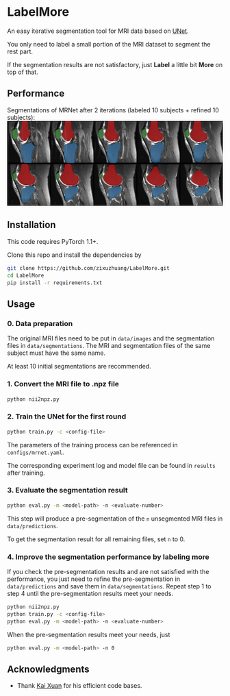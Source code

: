 # LabelMore
An easy iterative segmentation tool for MRI data based on [UNet](https://arxiv.org/abs/1505.04597).

You only need to label a small portion of the MRI dataset to segment the rest part.

If the segmentation results are not satisfactory, just **Label** a little bit **More** on top of that.

## Performance
Segmentations of MRNet after 2 iterations (labeled 10 subjects + refined 10 subjects):
![Teaser image](figures/demo.png)

## Installation
This code requires PyTorch 1.1+.

Clone this repo and install the dependencies by
```bash
git clone https://github.com/zixuzhuang/LabelMore.git
cd LabelMore
pip install -r requirements.txt
```

## Usage
### 0. Data preparation
The original MRI files need to be put in `data/images` and the segmentation files in `data/segmentations`. The MRI and segmentation files of the same subject must have the same name.

At least 10 initial segmentations are recommended.

### 1. Convert the MRI file to .npz file
```bash
python nii2npz.py
```

### 2. Train the UNet for the first round
```bash
python train.py -c <config-file>
```
The parameters of the training process can be referenced in `configs/mrnet.yaml`.

The corresponding experiment log and model file can be found in `results` after training.

### 3. Evaluate the segmentation result

```bash
python eval.py -m <model-path> -n <evaluate-number>
```

This step will produce a pre-segmentation of the `n` unsegmented MRI files in `data/predictions`. 

To get the segmentation result for all remaining files, set `n` to 0.

### 4. Improve the segmentation performance by labeling more
If you check the pre-segmentation results and are not satisfied with the performance, you just need to refine the pre-segmentation in `data/predictions` and save them in `data/segmentations`. Repeat step 1 to step 4 until the pre-segmentation results meet your needs.
```bash
python nii2npz.py
python train.py -c <config-file>
python eval.py -m <model-path> -n <evaluate-number>
```

When the pre-segmentation results meet your needs, just
```bash
python eval.py -m <model-path> -n 0
```

## Acknowledgments
- Thank [Kai Xuan](https://github.com/woxuankai) for his efficient code bases.